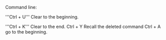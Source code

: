 Command line:

'''Ctrl + U'''  Clear to the beginning.

'''Ctrl + K'''  Clear to the end.
Ctrl + Y  Recall the deleted command
Ctrl + A  go to the beginning.
